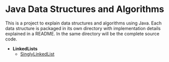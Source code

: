 # Java Data Structures and Algorithms

This is a project to explain data structures and algorithms using Java. Each
data structure is packaged in its own directory with implementation details
explained in a README. In the same directory will be the complete source code.

* **LinkedLists**
    * [SinglyLinkedList](src/main/java/com/dsaa/lists/linked/singly/)